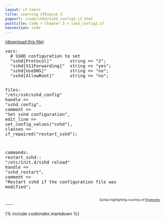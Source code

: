 ```yaml
---
layout: cf-learn
title: Learning CFEngine 3
pageurl: /code/ch03/sshd_config2.cf.html
posttitle: Code > Chapter 3 > sshd_config2.cf
navsection: code
---
```


[(download this file)](https://raw.github.com/zzamboni/cf-learn.info/master/src/ch03/sshd_config2.cf)

<div class="highlight"><pre><span class="kd">vars</span><span class="p">:</span>
  <span class="c"># SSHD configuration to set</span>
  <span class="p">&quot;</span><span class="nv">sshd[Protocol]</span><span class="p">&quot;</span>       <span class="kt">string</span> <span class="o">=&gt;</span> <span class="s">&quot;2&quot;</span><span class="p">;</span>
  <span class="p">&quot;</span><span class="nv">sshd[X11Forwarding]</span><span class="p">&quot;</span>  <span class="kt">string</span> <span class="o">=&gt;</span> <span class="s">&quot;yes&quot;</span><span class="p">;</span>
  <span class="p">&quot;</span><span class="nv">sshd[UseDNS]</span><span class="p">&quot;</span>         <span class="kt">string</span> <span class="o">=&gt;</span> <span class="s">&quot;no&quot;</span><span class="p">;</span>
  <span class="p">&quot;</span><span class="nv">sshd[AllowRoot]</span><span class="p">&quot;</span>      <span class="kt">string</span> <span class="o">=&gt;</span> <span class="s">&quot;no&quot;</span><span class="p">;</span>

<span class="kd">files</span><span class="p">:</span>
  <span class="s">&quot;/etc/ssh/sshd_config&quot;</span>
    <span class="kr">handle</span>    <span class="o">=&gt;</span> <span class="s">&quot;sshd_config&quot;</span><span class="p">,</span>
    <span class="kr">comment</span>   <span class="o">=&gt;</span> <span class="s">&quot;Set sshd configuration&quot;</span><span class="p">,</span>
    <span class="kr">edit_line</span> <span class="o">=&gt;</span> <span class="nf">set_config_values</span><span class="p">(</span><span class="s">&quot;sshd&quot;</span><span class="p">),</span>
    <span class="kr">classes</span>   <span class="o">=&gt;</span> <span class="nf">if_repaired</span><span class="p">(</span><span class="s">&quot;restart_sshd&quot;</span><span class="p">);</span>

<span class="kd">commands</span><span class="p">:</span>
  <span class="nc">restart_sshd</span><span class="p">::</span>
    <span class="s">&quot;/etc/init.d/sshd reload&quot;</span>
      <span class="kr">handle</span>  <span class="o">=&gt;</span> <span class="s">&quot;sshd_restart&quot;</span><span class="p">,</span>
      <span class="kr">comment</span> <span class="o">=&gt;</span> <span class="s">&quot;Restart sshd if the configuration file was modified&quot;</span><span class="p">;</span>
</pre></div>

<div align="right"><font size="-2">Syntax highlighting courtesy of <a href="http://blog.zzamboni.org/cfengine3-lexer-for-pygments">Pygments</a></font></div>
----

{% include codeindex.markdown %}
